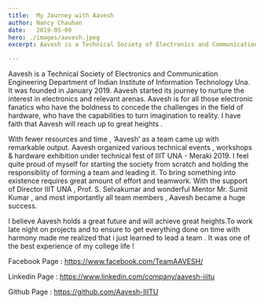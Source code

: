 ```yaml
---
title:  My Journey with Aavesh
author: Nancy Chauhan
date:   2019-05-09
hero: ./images/aavesh.jpeg
excerpt: Aavesh is a Technical Society of Electronics and Communication Engineering Department of Indian Institute of Information Technology Una. It was founded in January 2019.

---
```

Aavesh is a Technical Society of Electronics and Communication Engineering Department of Indian Institute of Information Technology Una. It was founded in January 2019. Aavesh started its journey to nurture the interest in electronics and relevant arenas. Aavesh is for all those electronic fanatics who have the boldness to concede the challenges in the field of hardware, who have the capabilities to turn imagination to reality. I have faith that Aavesh will reach up to great heights .

With fewer resources and time , ‘Aavesh’ as a team came up with remarkable output. Aavesh organized various technical events , workshops & hardware exhibition under technical fest of IIIT UNA - Meraki 2019. I feel quite proud of myself for starting the society from scratch and holding the responsiblity of forming a team and leading it. To bring something into existence requires great amount of effort and teamwork. With the support of Director IIIT UNA , Prof. S. Selvakumar and wonderful Mentor Mr. Sumit Kumar , and most importantly all team members , Aavesh became a huge success.

I believe Aavesh holds a great future and will achieve great heights.To work late night on projects and to ensure to get everything done on time with harmony made me realized that i just learned to lead a team . It was one of the best experience of my college life !

Facebook Page : https://www.facebook.com/TeamAAVESH/

Linkedin Page : https://www.linkedin.com/company/aavesh-iiitu

Github Page : https://github.com/Aavesh-IIITU
